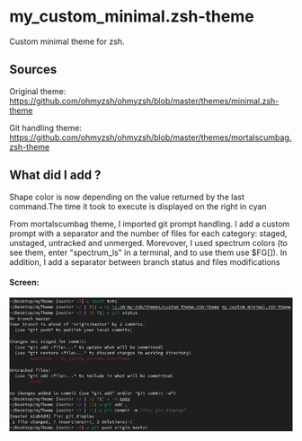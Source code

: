 # my_custom_minimal.zsh-theme
Custom minimal theme for zsh. 

## Sources

Original theme: https://github.com/ohmyzsh/ohmyzsh/blob/master/themes/minimal.zsh-theme

Git handling theme: https://github.com/ohmyzsh/ohmyzsh/blob/master/themes/mortalscumbag.zsh-theme

## What did I add ?
Shape color is now depending on the value returned by the last command.The time it took to execute is displayed on the right in cyan

From mortalscumbag theme, I imported git prompt handling. I add a custom prompt with a separator and the number of
files for each category: staged, unstaged, untracked and unmerged. Morevover, I used spectrum colors (to see them,
enter "spectrum_ls" in a terminal, and to use them use $FG[]). In addition, I add a separator between branch status and files modifications

#### Screen:
![screenshot](https://github.com/calvetalex/my_custom_minimal.zsh-theme/blob/master/.github/images/my_custom_zsh_theme_screen.png)

